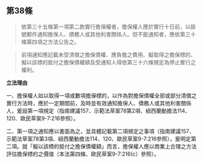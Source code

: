 ## 第38條　

>依第三十五條第一項第二款實行擔保權者，擔保權人應於實行十日前，以掛號郵件通知擔保人、債務人或其他利害關係人。但不能通知者，應依第三十條第四項之方法公告之。
　　
  
>前項通知應記載未受清償之擔保債權、應負擔之費用、擬取得之擔保標的、擬以該標的抵付之擔保債權額及受通知人得依第三十六條規定為停止實行之權利。

**立法理由**

一、擔保權人如以取得一項或數項擔保標的，以作為對擔保債權全部或部分清償之實行方法時，應於一定期間前，及時並有效通知擔保人、債務人或其他利害關係人，爰設第一項規定（指南建議157、示範法草案78第2項、紐西蘭動擔法114、120、歐民草案9-7:216參照）。

二、第一項之通知應以書面為之，並具體記載第二項規定之事項（指南建議157、示範法草案78第3項、紐西蘭動擔法114、120、歐民草案9-7:216參照），爰明定第二項。就「擬以該標的抵付之擔保債權額」而言，擔保權人應以商業上合理之方法評估擔保標的之價值（本法第四條、歐民草案9-7:216(c）參照）。
